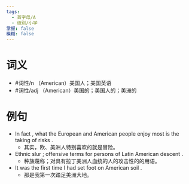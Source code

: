 ```yaml
---
tags:
  - 首字母/A
  - 级别/小学
掌握: false
模糊: false
---
```

# 词义
- #词性/n  （American）美国人；美国英语
- #词性/adj  （American）美国的；美国人的；美洲的
# 例句
- In fact , what the European and American people enjoy most is the taking of risks .
	- 其实，欧、美洲人特别喜欢的就是冒险。
- Ethnic slur ; offensive terms for persons of Latin American descent .
	- 种族蔑称；对具有拉丁美洲人血统的人的攻击性的的用语。
- It was the first time I had set foot on American soil .
	- 那是我第一次踏足美洲大地。
